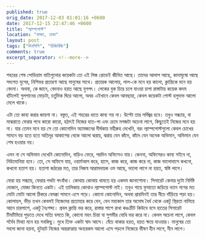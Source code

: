 ```yaml
---
published: true
orig_date: 2017-12-03 01:01:16 +0600
date: 2017-12-15 22:47:46 +0600
title: "ল্যাম্পপোস্ট"
location: "বাড্ডা, ঢাকা"
layout: post
tags: ["দিনলিপি", "হিজিবিজি"]
comments: true
excerpt_separator: <!--more-->
---
```

শহরের শেষ সোডিয়াম বাতিগুলোর কয়েকটা তো এই লিঙ্ক রোডেই জীবিত আছে। তাদের আলাপ আছে, কানাঘুষো আছে সদ্যগত যুগের, নিশিভর প্রতারণা আছে মানুষের সাথে। প্রতারক আলোয়, লাল-কে মনে হয় কালো, ক্লান্তিকে মনে হয় বেদনা। অথবা, কে জানে, বেদনাও হয়ত আছে যুগপৎ। লেকের বুক চিরে চলে যাওয়া চাপা রাস্তাটায় কয়েক কদম হাঁটলেই গুলশানের মোড়টা, চর্তুদিক ঘিরে আলো, অথচ এইখানে কেবল আবছায়া, কেবল কয়েকটা পোস্ট হলুদাভ আলো মেলে থাকে।
<!--more-->
এটা তো কাব্য করার জায়গা না। বস্তুত, এই শহরের ধাতে কাব্য সয় না। উল্টো তার সর্দিজ্বর হবে। তবুও সন্ধ্যায়, বা মাঝরাতে ফেরার পথে কারো কারো, হঠাৎই নিজের হাত-পা এবং ক্রমে মগজটা অচেনা লাগে, কিছুতেই নিজের মনে হয় না। যার তেমন মনে হয় সে তো কোনোদিন অ্যামজনের দীর্ঘকায় মহীরুহ দেখেনি, বরং ল্যাম্পপোস্টগুলো কেবল চোখের সামনে বড় হতে হতে অতিদূর আকাশের থেকে আলো ঝরায়, ঝরায় যেন কাঁদে, কাঁদে যেন অনেক অভিমান, অভিমান যেন শেষ হওয়ার নয়।

এমন না সে অভিমান দেখেনি কোনোদিন, বাড়িও ফেরে, পরদিন অফিসেও যায়। কেননা, অফিসেরও কাব্য সইবে না, নিউমোনিয়া হবে। তো, সে অফিসে যায়, ওয়ার্মআপ করে, হাসে, কাজ করে, কাজ করে না, কাজ ভালোবাসে কখনো, কখনো হতাশ হয়। হতাশা জঠরের মত, তার নিজস্ব আরামদায়ক ওম আছে, ভালো লাগে না হয়ত, স্বস্তি লাগে।

ফেরা হয় সন্ধ্যায়, ফেরার পথটা গৎবাঁধা। কোথায় কোথায় থামতে হয় একদম জানাশোনা। সিগারেট কেনার দুটো নির্দিষ্ট দোকান, মোজা কিনতে একটা। এই তালিকায় কোথাও ল্যাম্পপোস্ট নাই। তবুও গায়ে ফুমাতো জড়িয়ে ভ্যান গগের মত মোটা মোটা আলো ঠিকরে বেমক্কা সামনে এসে পড়ে। কোনো কোনোদিন, অথবা প্রায়দিনই তার নীচে দাঁড়িয়ে পড়া হয়। কোলাহল, ভীড় তখন কেবলই নিজেদের প্রত্যাহার করে যেন, যেন মহাকাল তার অমোঘ ধৈর্য থেকে একটু স্থিরতা নামিয়ে আনে চারপাশে, একটু নৈঃশব্দ্য। প্রবল ক্লান্তি ভর করে, রাস্তার পাশে রাখা কঙক্রীট কিউবে বসে হাতের সিগারেট টিমটিমিয়ে পুড়তে দেখে সত্যি বলতে কি, কোনো মহৎ চিন্তা বা সুগভীর বোধি ভর করে না। কেবল অচেনা লাগে, কেবল সর্বৈব মিথ্যা মনে হয় সবকিছু। মুখে তিক্ত একটা স্বাদ আসে। বেঁচে থাকার হয়ত, হয়ত ক্ষয়ে যাওয়ার। মানুষের তো সহসা জানা হয়না, হুটহাট নিজের অন্তরাত্মায় অন্যরকম আলো এসে পড়লে নিজেরে ভীষণ হীন লাগে, দীন লাগে।